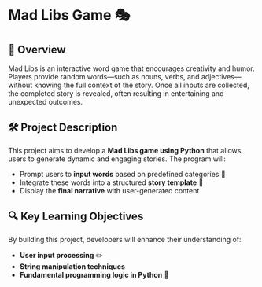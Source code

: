 # Mad Libs Game 🎭  

## 📖 Overview  
Mad Libs is an interactive word game that encourages creativity and humor. Players provide random words—such as nouns, verbs, and adjectives—without knowing the full context of the story. Once all inputs are collected, the completed story is revealed, often resulting in entertaining and unexpected outcomes.

## 🛠 Project Description  
This project aims to develop a **Mad Libs game using Python** that allows users to generate dynamic and engaging stories. The program will:
- Prompt users to **input words** based on predefined categories 🎯  
- Integrate these words into a structured **story template** 📖  
- Display the **final narrative** with user-generated content 

## 🔍 Key Learning Objectives  
By building this project, developers will enhance their understanding of:
- **User input processing** ✏️  
- **String manipulation techniques**  
- **Fundamental programming logic in Python** 🐍  
